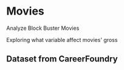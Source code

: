 # Movies
 
Analyze Block Buster Movies

Exploring what variable affect movies' gross 

## Dataset from CareerFoundry
